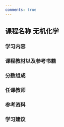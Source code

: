 ```yaml
---
comments: true
---
```


## 课程名称 无机化学

### 学习内容





### 课程教材以及参考书籍





### 分数组成



### 任课教师



### 参考资料



### 学习建议




